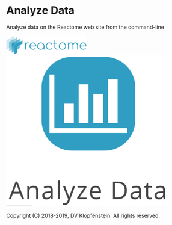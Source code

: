# Analyze Data
Analyze data on the Reactome web site from the command-line

<img src="images/logo_reactome.png" height="50pt">
<img src="images/reactome_analyze.png" height="400pt">

Copyright (C) 2018-2019, DV Klopfenstein. All rights reserved.
